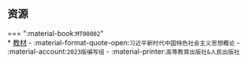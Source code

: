 ## 资源  
=== ":material-book:`MT00002`"  
    * [教材](http://api.xtaoa.com/api/lanzou.php?url=https://cqu-openlib.lanzout.com/iYY3s23c2y6f&type=down) - :material-format-quote-open:`习近平新时代中国特色社会主义思想概论` - :material-account:`2023版编写组` - :material-printer:`高等教育出版社&人民出版社`  